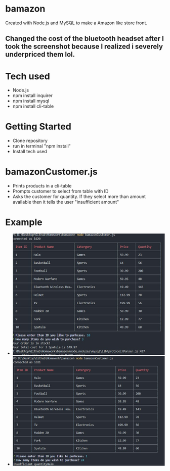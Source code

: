 # bamazon
Created with Node.js and MySQL to make a Amazon like store front.

## Changed the cost of the bluetooth headset after I took the screenshot because I realized i severely underpriced them lol.

# Tech used
- Node.js
- npm install inquirer
- npm install mysql
- npm install cli-table

# Getting Started 
- Clone repository
- run in terminal "npm install"
- Install tech used

# bamazonCustomer.js 
- Prints products in a cli-table
- Prompts customer to select from table with ID
- Asks the customer for quantity. If they select more than amount available then it tells the user "insufficient amount"

# Example 
- ![Bamazon exmpl 1](https://github.com/hunterhilado/bamazon/blob/master/images/bamazon1.jpg)
- ![Bamazon exmpl 2](https://github.com/hunterhilado/bamazon/blob/master/images/bamazon2.jpg )


